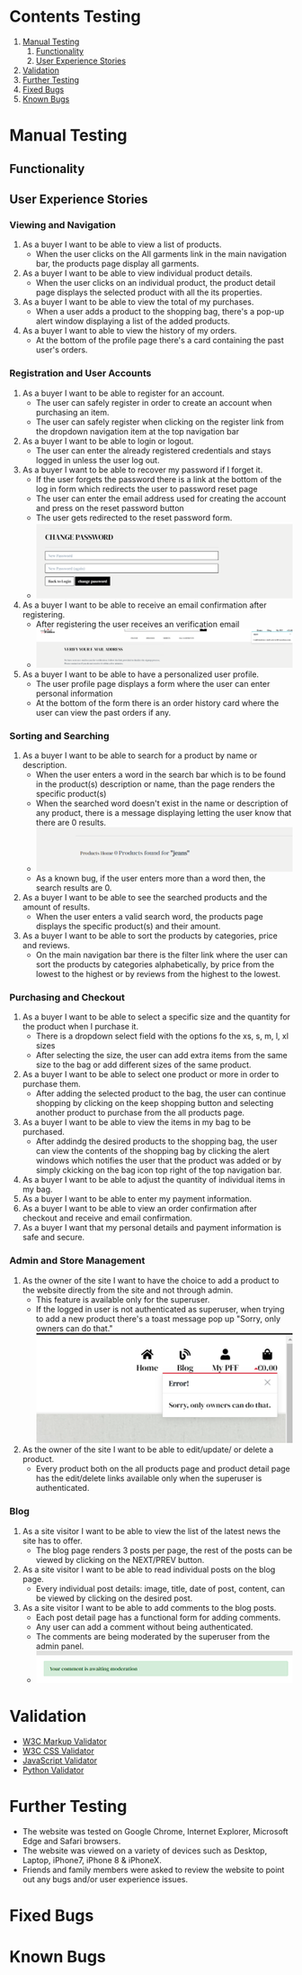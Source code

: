 # Contents Testing
1. [Manual Testing](#manual-testing)
    1. [Functionality](#functionality)
    1. [User Experience Stories](#user-experience-stories)
1. [Validation](#validation)
1. [Further Testing](#further-testing)
1. [Fixed Bugs](#fixed-bugs)
1. [Known Bugs](#known-bugs)

# Manual Testing
## Functionality
## User Experience Stories
### Viewing and Navigation
1. As a buyer I want to be able to view a list of products.
    -   When the user clicks on the All garments link in the main navigation bar, the products page display all garments.
1. As a buyer I want to be able to view individual product details.
    -   When the user clicks on an individual product, the product detail page displays the selected product with all the its properties.
1. As a buyer I want to be able to view the total of my purchases.
    -   When a user adds a product to the shopping bag, there's a pop-up alert window displaying a list of the added products.
1. As a buyer I want to able to view the history of my orders.
    -   At the bottom of the profile page there's a card containing the past user's orders.
### Registration and User Accounts
1. As a buyer I want to be able to register for an account.
    -   The user can safely register in order to create an account when purchasing an item.
    -   The user can safely register when clicking on the register link from the dropdown navigation item at the top navigation bar
1. As a buyer I want to be able to login or logout.
    -   The user can enter the already registered credentials and stays logged in unless the user log out.
1. As a buyer I want to be able to recover my password if I forget it.
    -   If the user forgets the password there is a link at the bottom of the log in form which redirects the user to password reset page
    -   The user can enter the email address used for creating the account and press on the reset password button
    -   The user gets redirected to the reset password form.
    -   ![Testing Password](static/testing/testing-password.png)
1. As a buyer I want to be able to receive an email confirmation after registering.
    -   After registering the user receives an verification email
    -   ![Registration Confirmation](static/testing/registration.png)
1. As a buyer I want to be able to have a personalized user profile.
    -   The user profile page displays a form where the user can enter personal information
    -   At the bottom of the form there is an order history card where the user can view the past orders if any.
### Sorting and Searching
1. As a buyer I want to be able to search for a product by name or description.
    -   When the user enters a word in the search bar which is to be found in the product(s) description or name, than the page renders the specific product(s)
    -   When the searched word doesn't exist in the name or description of any product, there is a message displaying letting the user know that there are 0 results.
    -   ![Search](static/testing/search.png)
    -   As a known bug, if the user enters more than a word then, the search results are 0.
1. As a buyer I want to be able to see the searched products and the amount of results.
    -   When the user enters a valid search word, the products page displays the specific product(s) and their amount. 
1. As a buyer I want to be able to sort the products by categories, price and reviews.
    -   On the main navigation bar there is the filter link where the user can sort the products by categories alphabetically,
    by price from the lowest to the highest or by reviews from the highest to the lowest. 
### Purchasing and Checkout
1. As a buyer I want to be able to select a specific size and the quantity for the product when I purchase it.
    -   There is a dropdown select field with the options fo the xs, s, m, l, xl sizes
    -   After selecting the size, the user can add extra items from the same size to the bag or add different sizes of the same product.
1. As a buyer I want to be able to select one product or more in order to purchase them.
    -   After adding the selected product to the bag, the user can continue shopping by clicking on the keep shopping button and selecting
    another product to purchase from the all products page.
1. As a buyer I want to be able to view the items in my bag to be purchased.
    -   After addindg the desired products to the shopping bag, the user can view the contents of the shopping bag by clicking the alert
    windows which notifies the user that the product was added or by simply ckicking on the bag icon top right of the top navigation bar.
1. As a buyer I want to be able to adjust the quantity of individual items in my bag.
1. As a buyer I want to be able to enter my payment information.
1. As a buyer I want to be able to view an order confirmation after checkout and receive and email confirmation.
1. As a buyer I want that my personal details and payment information is safe and secure.
### Admin and Store Management
1. As the owner of the site I want to have the choice to add a product to the website directly from the site and not through admin.
    -   This feature is available only for the superuser.
    -   If the logged in user is not authenticated as superuser, when trying to add a new product there's a toast message pop up "Sorry, only owners can do that."
    ![Authentification alert message](static/testing/superuser.png)
1. As the owner of the site I want to be able to edit/update/ or delete a product.
    -   Every product both on the all products page and product detail page has the edit/delete links available only when the superuser is authenticated.
### Blog 
1. As a site visitor I want to be able to view the list of the latest news the site has to offer.
    -   The blog page renders 3 posts per page, the rest of the posts can be viewed by clicking on the NEXT/PREV button.
1. As a site visitor I want to be able to read individual posts on the blog page.
    -   Every individual post details: image, title, date of post, content, can be viewed by clicking on the desired post.
1. As a site visitor I want to be able to add comments to the blog posts.
    -   Each post detail page has a functional form for adding comments.
    -   Any user can add a comment without being authenticated.
    -   The comments are being moderated by the superuser from the admin panel.
    -   ![Comment Moderation](static/testing/comment.png)

# Validation
-   [W3C Markup Validator](https://validator.w3.org/) 
-   [W3C CSS Validator](https://jigsaw.w3.org/css-validator/) 
-   [JavaScript Validator](https://jshint.com/) 
-   [Python Validator](http://pep8online.com/) 
# Further Testing
-   The website was tested on Google Chrome, Internet Explorer, Microsoft Edge and Safari browsers.
-   The website was viewed on a variety of devices such as Desktop, Laptop, iPhone7, iPhone 8 & iPhoneX.
-   Friends and family members were asked to review the website to point out any bugs and/or user experience issues.
# Fixed Bugs
# Known Bugs